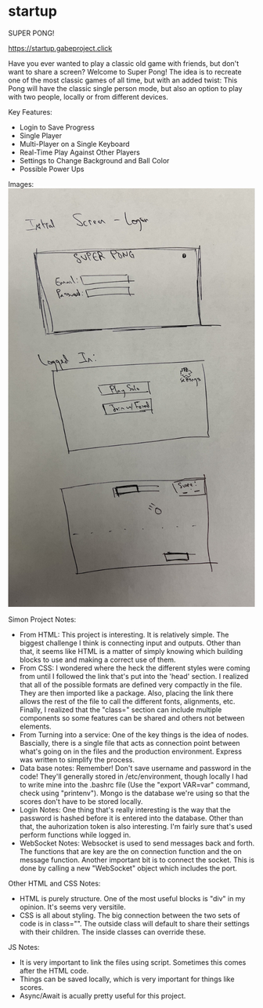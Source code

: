 # startup

SUPER PONG!

https://startup.gabeproject.click

Have you ever wanted to play a classic old game with friends, but don't want to share a screen? Welcome to Super Pong! The idea is to recreate one of the most classic games of all time, but with an added twist: This Pong will have the classic single person mode, but also an option to play with two people, locally or from different devices.

Key Features:
 - Login to Save Progress
 - Single Player
 - Multi-Player on a Single Keyboard
 - Real-Time Play Against Other Players
 - Settings to Change Background and Ball Color
 - Possible Power Ups

Images:
![alt text](https://github.com/gabesnow99/startup/blob/main/IMG_7677.jpg?raw=true)


Simon Project Notes:
- From HTML: This project is interesting. It is relatively simple. The biggest challenge I think is connecting input and outputs. Other than that, it seems like HTML is a matter of simply knowing which building blocks to use and making a correct use of them.
- From CSS: I wondered where the heck the different styles were coming from until I followed the link that's put into the 'head' section. I realized that all of the possible formats are defined very compactly in the file. They are then imported like a package. Also, placing the link there allows the rest of the file to call the different fonts, alignments, etc. Finally, I realized that the "class=" section can include multiple components so some features can be shared and others not between elements.
- From Turning into a service: One of the key things is the idea of nodes. Bascially, there is a single file that acts as connection point between what's going on in the files and the production environment. Express was written to simplify the process.
- Data base notes: Remember! Don't save username and password in the code! They'll generally stored in /etc/environment, though locally I had to write mine into the .bashrc file (Use the "export VAR=var" command, check using "printenv"). Mongo is the database we're using so that the scores don't have to be stored locally.
- Login Notes: One thing that's really interesting is the way that the password is hashed before it is entered into the database. Other than that, the auhorization token is also interesting. I'm fairly sure that's used perform functions while logged in.
- WebSocket Notes: Websocket is used to send messages back and forth. The functions that are key are the on connection function and the on message function. Another important bit is to connect the socket. This is done by calling a new "WebSocket" object which includes the port.

Other HTML and CSS Notes:
- HTML is purely structure. One of the most useful blocks is "div" in my opinion. It's seems very versitile.
- CSS is all about styling. The big connection between the two sets of code is in class="". The outside class will default to share their settings with their children. The inside classes can override these.

JS Notes:
- It is very important to link the files using script. Sometimes this comes after the HTML code.
- Things can be saved locally, which is very important for things like scores.
- Async/Await is acually pretty useful for this project.
